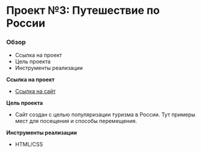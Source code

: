 # Проект №3: Путешествие по России

### Обзор
* Ссылка на проект
* Цель проекта
* Инструменты реализации

**Ссылка на проект**

* [Ссылка на cайт](https://huriky.github.io/russian-travel/)

**Цель проекта**

* Сайт создан с целью популяризации туризма в России. Тут примеры мест для посещения и способы перемещения.

**Инструменты реализации**

* HTML/CSS